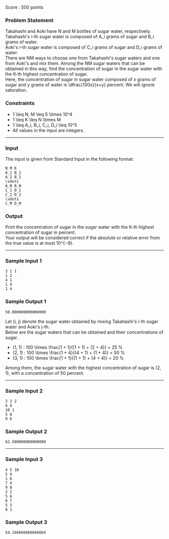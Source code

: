 Score : 500 points

### Problem Statement

Takahashi and Aoki have N and M bottles of sugar water, respectively.  
Takahashi's i-th sugar water is composed of A\_i grams of sugar and B\_i grams of water.  
Aoki's i-th sugar water is composed of C\_i grams of sugar and D\_i grams of water.  
There are NM ways to choose one from Takahashi's sugar waters and one from Aoki's and mix them. Among the NM sugar waters that can be obtained in this way, find the concentration of sugar in the sugar water with the K-th highest concentration of sugar.  
Here, the concentration of sugar in sugar water composed of x grams of sugar and y grams of water is \dfrac{100x}{x+y} percent. We will ignore saturation.

### Constraints

* 1 \leq N, M \leq 5 \times 10^4
* 1 \leq K \leq N \times M
* 1 \leq A\_i, B\_i, C\_i, D\_i \leq 10^5
* All values in the input are integers.

---

### Input

The input is given from Standard Input in the following format:

```
N M K
A_1 B_1
A_2 B_2
\vdots
A_N B_N
C_1 D_1
C_2 D_2
\vdots
C_M D_M
```

### Output

Print the concentration of sugar in the sugar water with the K-th highest concentration of sugar in percent.  
Your output will be considered correct if the absolute or relative error from the true value is at most 10^{−9}.

---

### Sample Input 1

```
3 1 1
1 2
4 1
1 4
1 4
```

### Sample Output 1

```
50.000000000000000
```

Let (i, j) denote the sugar water obtained by mixing Takahashi's i-th sugar water and Aoki's j-th.  
Below are the sugar waters that can be obtained and their concentrations of sugar.

* (1, 1) : 100 \times \frac{1 + 1}{(1 + 1) + (2 + 4)} = 25 \%
* (2, 1) : 100 \times \frac{1 + 4}{(4 + 1) + (1 + 4)} = 50 \%
* (3, 1) : 100 \times \frac{1 + 1}{(1 + 1) + (4 + 4)} = 20 \%

Among them, the sugar water with the highest concentration of sugar is (2, 1), with a concentration of 50 percent.

---

### Sample Input 2

```
2 2 2
6 4
10 1
5 8
9 6
```

### Sample Output 2

```
62.500000000000000
```

---

### Sample Input 3

```
4 5 10
5 4
1 6
7 4
9 8
2 2
5 6
6 7
5 3
8 1
```

### Sample Output 3

```
54.166666666666664
```